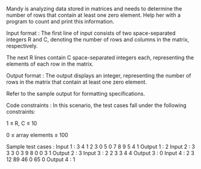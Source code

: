 Mandy is analyzing data stored in matrices and needs to determine the number of rows that contain at least one zero element. Help her with a program to count and print this information.

Input format :
The first line of input consists of two space-separated integers R and C, denoting the number of rows and columns in the matrix, respectively.

The next R lines contain C space-separated integers each, representing the elements of each row in the matrix.

Output format :
The output displays an integer, representing the number of rows in the matrix that contain at least one zero element.



Refer to the sample output for formatting specifications.

Code constraints :
In this scenario, the test cases fall under the following constraints:

1 ≤ R, C ≤ 10

0 ≤ array elements ≤ 100

Sample test cases :
Input 1 :
3 4
1 2 3 0
5 0 7 8
9 5 4 1
Output 1 :
2
Input 2 :
3 3
3 0 3
9 8 0
0 3 1 
Output 2 :
3
Input 3 :
2 2
3 3
4 4
Output 3 :
0
Input 4 :
2 3
12 89 46
0 65 0
Output 4 :
1
